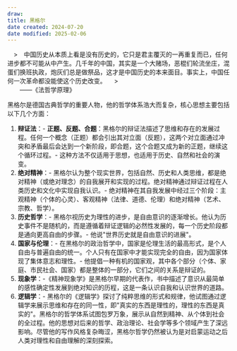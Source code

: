```yaml
---
draw:
title: 黑格尔
date created: 2024-07-20
date modified: 2025-02-06
---
```

　>　中国历史从本质上看是没有历史的，它只是君主覆灭的一再重复而已，任何进步都不可能从中产生。几千年的中国，其实是一个大赌场，恶棍们轮流坐庄，混蛋们换班执政，炮灰们总是做祭品，这才是中国历史的本来面目。事实上，中国任何一次革命都没能使这个历史改变。
　>  
　　——《法哲学原理》

黑格尔是德国古典哲学的重要人物，他的哲学体系浩大而复杂，核心思想主要包括以下几个方面：

1. **辩证法**：- **正题、反题、合题**：黑格尔的辩证法描述了思维和存在的发展过程。任何一个概念（正题）都会引出其对立面（反题），这两个对立面通过冲突和矛盾最后会达到一个新阶段，即合题，这个合题又成为新的正题，继续这个循环过程。- 这种方法不仅适用于思想，也适用于历史、自然和社会的演变。
2. **绝对精神**：- 黑格尔认为整个现实世界，包括自然、历史和人类思维，都是绝对精神（或绝对理念）的自我展开和实现的过程。绝对精神通过辩证过程在人类历史和文化中实现自我认识。- 绝对精神在其自我发展中经过三个阶段：主观精神（个体的心灵）、客观精神（法律、道德、伦理）和绝对精神（艺术、宗教、哲学）。
3. **历史哲学**：- 黑格尔视历史为理性的进步，是自由意识的逐渐增长。他认为历史事件不是随机的，而是遵循着辩证逻辑的必然性发展的，每一个历史阶段都是通向更高自由的步骤。- 他说"世界历史就是自由意识的进展"。
4. **国家与伦理**：- 在黑格尔的政治哲学中，国家是伦理生活的最高形式，是个人自由与普遍自由的统一。个人只有在国家中才能实现完全的自由，因为国家体现了集体意志和理性。- 他提倡一种有机的国家观，其中各个部分（个体、家庭、市民社会、国家）都是整体的一部分，它们之间的关系是辩证的。
5. **现象学**：-《精神现象学》是黑格尔早期的代表作，书中描述了意识从最简单的感性确定性发展到绝对知识的历程，这是一条认识自我和认识世界的道路。
6. **逻辑学**：- 黑格尔的《逻辑学》探讨了纯粹思维的形式和规律，他试图通过逻辑学来展示思维和存在的同一性，即"真实的东西是理性的，理性的东西是真实的"。黑格尔的哲学体系试图包罗万象，展示从自然到精神、从个体到社会的全过程。他的思想对后来的哲学、政治理论、社会学等多个领域产生了深远影响。尽管他的写作风格复杂晦涩，黑格尔哲学仍然被认为是对启蒙运动之后人类对理性和自由理解的深刻探索。
